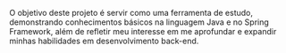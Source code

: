 O objetivo deste projeto é servir como uma ferramenta de estudo, demonstrando conhecimentos básicos na linguagem Java e no Spring Framework, além de refletir meu interesse em me aprofundar e expandir minhas habilidades em desenvolvimento back-end.

